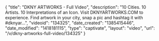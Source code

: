 {
    "title": "DKNY ARTWORKS - Full Video",
    "description": "10 Cities. 10 Artists. 10 Interpretations of an Icon. Visit DKNYARTWORKS.COM to experience. Find artwork in your city, snap a pic and hashtag it with #dknyar...",
    "videoid": "134325",
    "date_created": "1385415446",
    "date_modified": "1418181115",
    "type": "captivate",
    "layout": "video",
    "url": "\/v\/dkny-artworks-full-video\/134325"
}